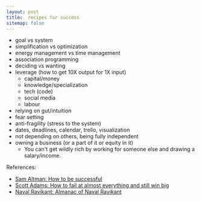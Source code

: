 ```yaml
---
layout: post
title:  recipes for success
sitemap: false
---
```


* goal vs system
* simplification vs optimization
* energy management vs time management
* association programming
* deciding vs wanting
* leverage (how to get 10X output for 1X input)
  * capital/money
  * knowledge/specialization
  * tech (code)
  * social media
  * labour
* relying on gut/intuition
* fear setting
* anti-fragility (stress to the system)
* dates, deadlines, calendar, trello, visualization
* not depending on others, being fully independent
* owning a business (or a part of it or equity in it)
  * You can't get wildly rich by working for someone else and drawing a salary/income.

References:

* [Sam Altman: How to be successful](https://blog.samaltman.com/how-to-be-successful)
* [Scott Adams: How to fail at almost everything and still win big](https://www.amazon.in/How-Fail-Almost-Everything-Still/dp/0241003709)
* [Naval Ravikant: Almanac of Naval Ravikant](https://www.navalmanack.com/)
